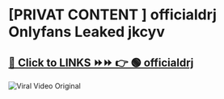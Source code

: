
 # [PRIVAT CONTENT ] officialdrj Onlyfans Leaked jkcyv

## <h2><a href="https://clipsfans.com/officialdrj&ref=git">🔗 Click to LINKS ⏩⏩ 👉 🟢 officialdrj </a></h2>

<a href="https://clipsfans.com/officialdrj&ref=git" rel="nofollow" data-target="animated-image.originalLink"><img src="https://i.ibb.co.com/xMMVF88/686577567.gif" alt="Viral Video Original" style="max-width: 100%; display: inline-block;" data-target="animated-image.originalImage"></a>

